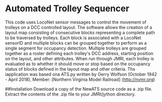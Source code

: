 # Automated Trolley Sequencer
This code uses LocoNet sensor messages to control the movement of trolleys on a DCC controlled
layout.  The software allows the creation of a layout map consisting of consecutive blocks
representing a complete path to be traversed by trolleys.  Each block is associated with a 
LocoNet sensorID and multiple blocks can be grouped together to perform as a single segment for 
occupancy detection.  Multiple trolleys are grouped together as a roster defining each trolley's
DCC address, starting position on the layout, and other attributes.  When run through JMRI, each
trolley is evaluated as to whether it should move or stop based on the occupancy status of blocks
defined in the layout map and other criteria.  Ths iapplication was based ona ATS.py written by
Gerry Wolfson (October 1942 - April 2018), Member: [Northern Virginia Model Railroad] (http://nvmr.org)

##Installation
Download a copy of the NewATS source code as a .zip file.  Extract the contents of the .zip file
to your JMRI/jython directory.
